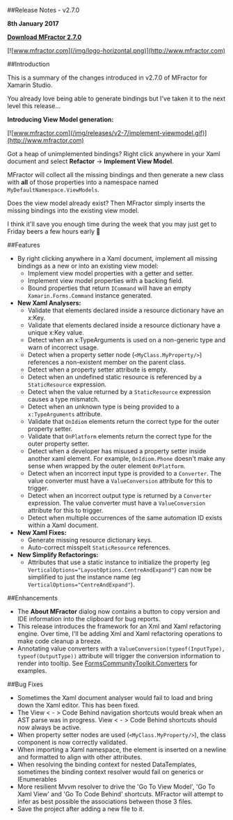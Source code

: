 
##Release Notes - v2.7.0

**8th January 2017**

**[Download MFractor 2.7.0](http://addins.mfractor.com/releases/2.07.00/MFractor.MFractor_2.07.00.mpack)**

[![www.mfractor.com](/img/logo-horizontal.png)](http://www.mfractor.com)

##Introduction

This is a summary of the changes introduced in v2.7.0 of MFractor for Xamarin Studio.

You already love being able to generate bindings but I've taken it to the next level this release...

**Introducing View Model generation:**

[![www.mfractor.com](/img/releases/v2-7/implement-viewmodel.gif)](http://www.mfractor.com)

Got a heap of unimplemented bindings? Right click anywhere in your Xaml document and select **Refactor** -> **Implement View Model**.

MFractor will collect all the missing bindings and then generate a new class with **all** of those properties into a namespace named `MyDefaultNamespace.ViewModels`.

Does the view model already exist? Then MFractor simply inserts the missing bindings into the existing view model.

I think it'll save you enough time during the week that you may just get to Friday beers a few hours early 🍻

##Features

 - By right clicking anywhere in a Xaml document, implement all missing bindings as a new or into an existing view model:
 	- Implement view model properties with a getter and setter.
 	- Implement view model properties with a backing field.
 	- Bound properties that return `ICommand` will have an empty `Xamarin.Forms.Command` instance generated.
 - **New Xaml Analysers:**
 	- Validate that elements declared inside a resource dictionary have an x:Key.
 	- Validate that elements declared inside a resource dictionary have a unique x:Key value.
 	- Detect when an x:TypeArguments is used on a non-generic type and warn of incorrect usage.
 	- Detect when a property setter node (`<MyClass.MyProperty/>`) references a non-existent member on the parent class.
 	- Detect when a property setter attribute is empty.
 	- Detect when an undefined static resource is referenced by a `StaticResource` expression.
 	- Detect when the value returned by a `StaticResource` expression causes a type mismatch.
 	- Detect when an unknown type is being provided to a `x:TypeArguments` attribute.
 	- Validate that `OnIdiom` elements return the correct type for the outer property setter.
 	- Validate that `OnPlatform` elements return the correct type for the outer property setter.
 	- Detect when a developer has misused a property setter inside another xaml element. For example, `OnIdiom.Phone` doesn't make any sense when wrapped by the outer element `OnPlatform`.
 	- Detect when an incorrect input type is provided to a `Converter`. The value converter must have a `ValueConversion` attribute for this to trigger.
 	- Detect when an incorrect output type is returned by a `Converter` expression. The value converter must have a `ValueConversion` attribute for this to trigger.
 	- Detect when multiple occurrences of the same automation ID exists within a Xaml document.
 - **New Xaml Fixes:**
 	- Generate missing resource dictionary keys.
 	- Auto-correct misspelt `StaticResource` references.
 - **New Simplify Refactorings:**
 	- Attributes that use a static instance to initialize the property (eg `VerticalOptions="LayoutOptions.CentreAndExpand"`) can now be simplified to just the instance name (eg `VerticalOptions="CentreAndExpand"`).

##Enhancements

 - The **About MFractor** dialog now contains a button to copy version and IDE information into the clipboard for bug reports.
 - This release introduces the framework for an Xml and Xaml refactoring engine. Over time, I'll be adding Xml and Xaml refactoring operations to make code cleanup a breeze.
 - Annotating value converters with a `ValueConversion(typeof(InputType), typeof(OutputType))` attribute will trigger the conversion information to render into tooltip. See [FormsCommunityToolkit.Converters](https://github.com/FormsCommunityToolkit/Converters) for examples.

##Bug Fixes

 - Sometimes the Xaml document analyser would fail to load and bring down the Xaml editor. This has been fixed.
 - The View < - > Code Behind navigation shortcuts would break when an AST parse was in progress. View < - > Code Behind shortcuts should now always be active.
 - When property setter nodes are used (`<MyClass.MyProperty/>`), the class component is now correctly validated.
 - When importing a Xaml namespace, the element is inserted on a newline and formatted to align with other attributes.
 - When resolving the binding context for nested DataTemplates, sometimes the binding context resolver would fail on generics or IEnumerables
 - More resilient Mvvm resolver to drive the 'Go To View Model', 'Go To Xaml View' and 'Go To Code Behind' shortcuts. MFractor will attempt to infer as best possible the associations between those 3 files.
 - Save the project after adding a new file to it.
